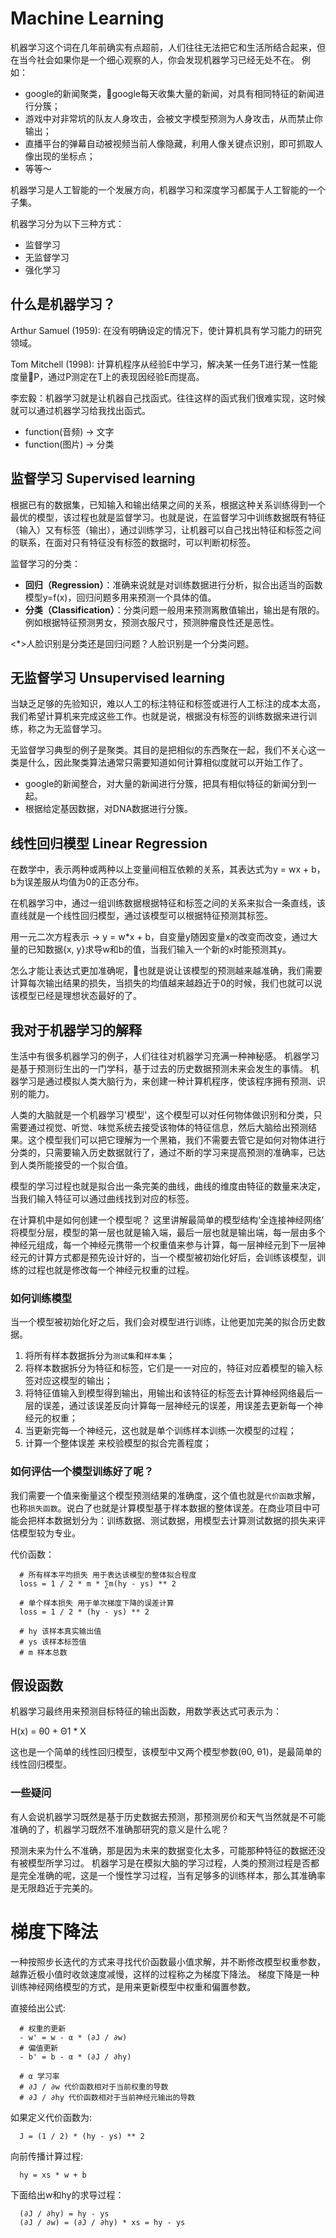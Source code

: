 Machine Learning
======================================
机器学习这个词在几年前确实有点超前，人们往往无法把它和生活所结合起来，但在当今社会如果你是一个细心观察的人，你会发现机器学习已经无处不在。
例如：
- google的新闻聚类，google每天收集大量的新闻，对具有相同特征的新闻进行分簇；
- 游戏中对非常坑的队友人身攻击，会被文字模型预测为人身攻击，从而禁止你输出；
- 直播平台的弹幕自动被视频当前人像隐藏，利用人像关键点识别，即可抓取人像出现的坐标点；
- 等等～

机器学习是人工智能的一个发展方向，机器学习和深度学习都属于人工智能的一个子集。

机器学习分为以下三种方式：
- 监督学习
- 无监督学习
- 强化学习

## 什么是机器学习？
Arthur Samuel (1959): 在没有明确设定的情况下，使计算机具有学习能力的研究领域。

Tom Mitchell (1998): 计算机程序从经验E中学习，解决某一任务T进行某一性能度量P，通过P测定在T上的表现因经验E而提高。

李宏毅：机器学习就是让机器自己找函式。往往这样的函式我们很难实现，这时候就可以通过机器学习给我找出函式。
- function(音频) -> 文字
- function(图片) -> 分类

## 监督学习 Supervised learning
根据已有的数据集，已知输入和输出结果之间的关系，根据这种关系训练得到一个最优的模型，该过程也就是监督学习。也就是说，在监督学习中训练数据既有特征（输入）又有标签（输出），通过训练学习，让机器可以自己找出特征和标签之间的联系，在面对只有特征没有标签的数据时，可以判断初标签。

监督学习的分类：
- **回归（Regression）**：准确来说就是对训练数据进行分析，拟合出适当的函数模型y=f(x)，回归问题多用来预测一个具体的值。
- **分类（Classification）**：分类问题一般用来预测离散值输出，输出是有限的。例如根据特征预测男女，预测衣服尺寸，预测肿瘤良性还是恶性。

<*>人脸识别是分类还是回归问题？人脸识别是一个分类问题。

## 无监督学习 Unsupervised learning
当缺乏足够的先验知识，难以人工的标注特征和标签或进行人工标注的成本太高，我们希望计算机来完成这些工作。也就是说，根据没有标签的训练数据来进行训练，称之为无监督学习。

无监督学习典型的例子是聚类。其目的是把相似的东西聚在一起，我们不关心这一类是什么，因此聚类算法通常只需要知道如何计算相似度就可以开始工作了。

- google的新闻整合，对大量的新闻进行分簇，把具有相似特征的新闻分到一起。
- 根据给定基因数据，对DNA数据进行分簇。

## 线性回归模型 Linear Regression
在数学中，表示两种或两种以上变量间相互依赖的关系，其表达式为y = wx + b，b为误差服从均值为0的正态分布。

在机器学习中，通过一组训练数据根据特征和标签之间的关系来拟合一条直线，该直线就是一个线性回归模型，通过该模型可以根据特征预测其标签。

用一元二次方程表示 -> y = w*x + b，自变量y随因变量x的改变而改变，通过大量的已知数据{x, y}求导w和b的值，当我们输入一个新的x时能预测其y。

怎么才能让表达式更加准确呢，也就是说让该模型的预测越来越准确，我们需要计算每次输出结果的损失，当损失的均值越来越趋近于0的时候，我们也就可以说该模型已经是理想状态最好的了。


## 我对于机器学习的解释
生活中有很多机器学习的例子，人们往往对机器学习充满一种神秘感。
机器学习是基于预测衍生出的一门学科，基于过去的历史数据预测未来会发生的事情。
机器学习是通过模拟人类大脑行为，来创建一种计算机程序，使该程序拥有预测、识别的能力。

人类的大脑就是一个机器学习'模型'，这个模型可以对任何物体做识别和分类，只需要通过视觉、听觉、味觉系统去接受该物体的特征信息，然后大脑给出预测结果。这个模型我们可以把它理解为一个黑箱，我们不需要去管它是如何对物体进行分类的，只需要输入历史数据就行了，通过不断的学习来提高预测的准确率，已达到人类所能接受的一个拟合值。

模型的学习过程也就是拟合出一条完美的曲线，曲线的维度由特征的数量来决定，当我们输入特征可以通过曲线找到对应的标签。

在计算机中是如何创建一个模型呢？
这里讲解最简单的模型结构‘全连接神经网络’
将模型分层，模型的第一层也就是输入端，最后一层也就是输出端，每一层由多个神经元组成，每一个神经元携带一个权重值来参与计算，每一层神经元到下一层神经元的计算方式都是预先设计好的，当一个模型被初始化好后，会训练该模型，训练的过程也就是修改每一个神经元权重的过程。

### 如何训练模型
当一个模型被初始化好之后，我们会对模型进行训练，让他更加完美的拟合历史数据。

1. 将所有样本数据拆分为`测试集`和`样本集`；
2. 将样本数据拆分为特征和标签，它们是一一对应的，特征对应着模型的输入标签对应这模型的输出；
3. 将特征值输入到模型得到输出，用输出和该特征的标签去计算神经网络最后一层的误差，通过该误差反向计算每一层神经元的误差，用误差去更新每一个神经元的权重；
4. 当更新完每一个神经元，这也就是单个训练样本训练一次模型的过程；
5. 计算一个整体误差 来校验模型的拟合完善程度；

### 如何评估一个模型训练好了呢？
我们需要一个值来衡量这个模型预测结果的准确度，这个值也就是`代价函数`求解，也称`损失函数`。说白了也就是计算模型基于样本数据的整体误差。在商业项目中可能会把样本数据划分为：训练数据、测试数据，用模型去计算测试数据的损失来评估模型较为专业。

代价函数：
```
  # 所有样本平均损失 用于表达该模型的整体拟合程度
  loss = 1 / 2 * m * ∑m(hy - ys) ** 2
  
  # 单个样本损失 用于单次梯度下降的误差计算
  loss = 1 / 2 * (hy - ys) ** 2

  # hy 该样本真实输出值
  # ys 该样本标签值
  # m 样本总数
```

## 假设函数
机器学习最终用来预测目标特征的输出函数，用数学表达式可表示为：

H(x) = θ0 + Θ1 * X

这也是一个简单的线性回归模型，该模型中又两个模型参数(θ0, θ1)，是最简单的线性回归模型。

### 一些疑问
有人会说机器学习既然是基于历史数据去预测，那预测房价和天气当然就是不可能准确的了，机器学习既然不准确那研究的意义是什么呢？

预测未来为什么不准确，那是因为未来的数据变化太多，可能那种特征的数据还没有被模型所学习过。
机器学习是在模拟大脑的学习过程，人类的预测过程是否都是完全准确的呢，这是一个慢性学习过程，当有足够多的训练样本，那么其准确率是无限趋近于完美的。

# 梯度下降法
一种按照步长迭代的方式来寻找代价函数最小值求解，并不断修改模型权重参数，越靠近极小值时收敛速度减慢，这样的过程称之为梯度下降法。
梯度下降是一种训练神经网络模型的方式，是用来更新模型中权重和偏置参数。

直接给出公式:
```
  # 权重的更新
  - w' = w - α * (∂J / ∂w)
  # 偏值更新
  - b' = b - α * (∂J / ∂hy)

  # α 学习率
  # ∂J / ∂w 代价函数相对于当前权重的导数
  # ∂J / ∂hy 代价函数相对于当前神经元输出的导数
```
如果定义代价函数为:
```
  J = (1 / 2) * (hy - ys) ** 2
```
向前传播计算过程:
```
  hy = xs * w + b
```
下面给出w和hy的求导过程：
```
  (∂J / ∂hy) = hy - ys
  (∂J / ∂w) = (∂J / ∂hy) * xs = hy - ys
```